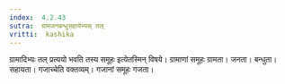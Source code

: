 ```yaml
---
index:  4.2.43
sutra:  ग्रामजनबन्धुसहायेभ्यस् तल्
vritti:  kashika 
---
```


ग्रामादिभ्यः तल् प्रत्ययो भवति तस्य समूहः इत्येतस्मिन् विषये। ग्रामाणां समूहः ग्रामता। जनता। बन्धुता। सहायता। गजाच्चेति वक्तव्यम्। गजानां समूहः गजता।

